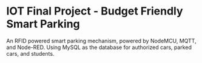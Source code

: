 # IOT Final Project - Budget Friendly Smart Parking

An RFID powered smart parking mechanism, powered by NodeMCU, MQTT, and Node-RED. Using MySQL as the database for authorized cars, parked cars, and students.

